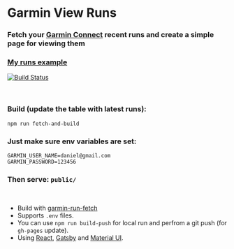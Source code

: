 # Garmin View Runs
### Fetch your [Garmin Connect](https://connect.garmin.com/modern/) recent runs and create a simple page for viewing them 

### [My runs example](https://danielschwartz85.github.io/garmin-view-runs/public)
[![Build Status](https://travis-ci.com/danielschwartz85/garmin-view-runs.svg?branch=main)](https://travis-ci.com/danielschwartz85/garmin-view-runs)

<br/>

### Build (update the table with latest runs):
```
npm run fetch-and-build 
```

### Just make sure env variables are set: 
```
GARMIN_USER_NAME=daniel@gmail.com
GARMIN_PASSWORD=123456
```

### Then serve: ```public/```

<br/>

* Build with [garmin-run-fetch](https://github.com/danielschwartz85/garmin-run-fetch)
* Supports `.env` files.
* You can use `npm run build-push` for local run and perfrom a git push (for `gh-pages` update).
* Using [React](https://reactjs.org/), [Gatsby](https://www.gatsbyjs.com/) and [Material UI](https://material-ui.com/).
